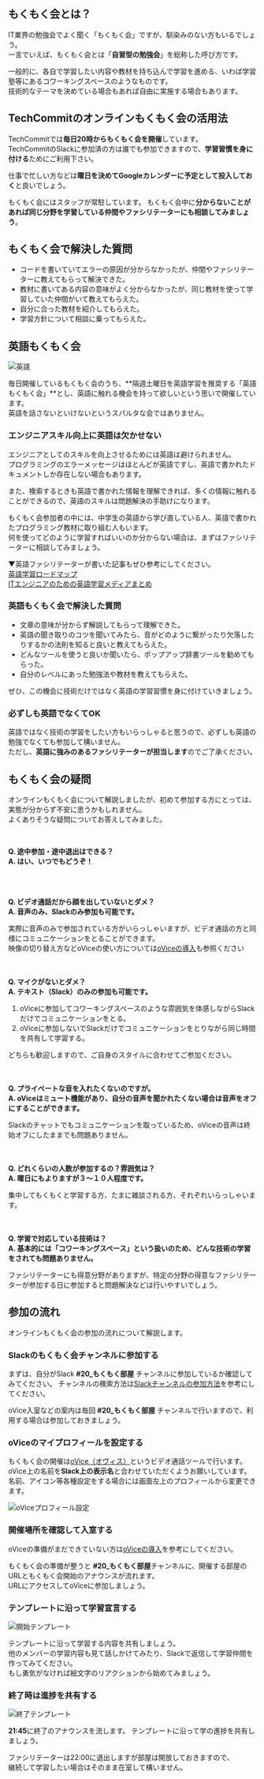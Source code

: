 ## もくもく会とは？
IT業界の勉強会でよく聞く「もくもく会」ですが、馴染みのない方もいるでしょう。  
一言でいえば、もくもく会とは「**自習型の勉強会**」を総称した呼び方です。

一般的に、各自で学習したい内容や教材を持ち込んで学習を進める、いわば学習塾等にあるコワーキングスペースのようなものです。  
技術的なテーマを決めている場合もあれば自由に実施する場合もあります。

## TechCommitのオンラインもくもく会の活用法
TechCommitでは**毎日20時からもくもく会を開催**しています。  
TechCommitのSlackに参加済の方は誰でも参加できますので、**学習習慣を身に付ける**ためにご利用下さい。

仕事で忙しい方などは**曜日を決めてGoogleカレンダーに予定として投入しておく**と良いでしょう。

もくもく会にはスタッフが常駐しています。
もくもく会中に**分からないことがあれば同じ分野を学習している仲間やファシリテーターにも相談してみましょう**。

## もくもく会で解決した質問
- コードを書いていてエラーの原因が分からなかったが、仲間やファシリテーターに教えてもらって解決できた。
- 教材に書いてある内容の意味がよく分からなかったが、同じ教材を使って学習していた仲間がいて教えてもらえた。
- 自分に合った教材を紹介してもらえた。
- 学習方針について相談に乗ってもらえた。

## 英語もくもく会
![英語](images/mokumoku/english.png)

毎日開催しているもくもく会のうち、**隔週土曜日を英語学習を推奨する「英語もくもく会」**とし、英語に触れる機会を持って欲しいという思いで開催しています。  
英語を話さないといけないというスパルタな会ではありません。  

### エンジニアスキル向上に英語は欠かせない
エンジニアとしてのスキルを向上させるためには英語は避けられません。  
プログラミングのエラーメッセージはほとんどが英語ですし、英語で書かれたドキュメントしか存在しない場合もあります。

また、検索するときも英語で書かれた情報を理解できれば、多くの情報に触れることができるので、英語のスキルは問題解決の手助けになります。

もくもく会参加者の中には、中学生の英語から学び直している人、英語で書かれたプログラミング教材に取り組む人もいます。  
何を使ってどのように学習すればいいのか分からない場合は、まずはファシリテーターに相談してみましょう。

▼英語ファシリテーターが書いた記事もぜひ参考にしてください。  
[英語学習ロードマップ](https://note.com/eve_key/n/na61d3ca13797)  
[ITエンジニアのための英語学習メディアまとめ](https://www.tech-training.jp/blog/entries/3)

### 英語もくもく会で解決した質問
- 文章の意味が分からず解説してもらって理解できた。
- 英語の聞き取りのコツを聞いてみたら、音がどのように繋がったり欠落したりするかの法則を知ると良いと教えてもらえた。
- どんなツールを使うと良いか聞いたら、ポップアップ辞書ツールを勧めてもらった。
- 自分のレベルにあった勉強法や教材を教えてもらえた。

ぜひ、この機会に技術だけではなく英語の学習習慣を身に付けていきましょう。

### 必ずしも英語でなくてOK
英語ではなく技術の学習をしたい方もいらっしゃると思うので、必ずしも英語の勉強でなくても参加して構いません。  
ただし、**英語に強みのあるファシリテーターが担当します**のでご了承ください。

## もくもく会の疑問
オンラインもくもく会について解説しましたが、初めて参加する方にとっては、実態が分からず不安に思うかもしれません。  
よくありそうな疑問についてお答えしてみました。  

<br>

**Q. 途中参加・途中退出はできる？**  
**A. はい、いつでもどうぞ！**

<br>
<br>

**Q. ビデオ通話だから顔を出していないとダメ？**  
**A. 音声のみ、Slackのみ参加も可能です。**

実際に音声のみで参加されている方がいらっしゃいますが、ビデオ通話の方と同様にコミュニケーションをとることができます。  
映像の切り替え方などoViceの使い方については[oViceの導入](/tutorial/preparation/#ovice)も参照ください
<br>
<br>
<br>

**Q. マイクがないとダメ？**  
**A. テキスト（Slack）のみの参加も可能です。**  

1. oViceに参加してコワーキングスペースのような雰囲気を体感しながらSlackだけでコミュニケーションをとる。
2. oViceに参加しないでSlackだけでコミュニケーションをとりながら同じ時間を共有して学習する。

どちらも歓迎しますので、ご自身のスタイルに合わせてご参加ください。
<br>
<br>
<br>

**Q. プライベートな音を入れたくないのですが。**  
**A. oViceはミュート機能があり、自分の音声を聞かれたくない場合は音声をオフにすることができます。**  

Slackのチャットでもコミュニケーションを取っているため、oViceの音声は終始オフにしたままでも問題ありません。
<br>
<br>
<br>

**Q. どれくらいの人数が参加するの？雰囲気は？**  
**A. 曜日にもよりますが３〜１０人程度です。**  

集中してもくもくと学習する方、たまに雑談される方、それぞれいらっしゃいます。
<br>
<br>
<br>

**Q. 学習で対応している技術は？**  
**A. 基本的には「コワーキングスペース」という扱いのため、どんな技術の学習をされても問題ありません。**

ファシリテーターにも得意分野がありますが、特定の分野の得意なファシリテーターが参加する日に参加すると問題解決などは行いやすいでしょう。

## 参加の流れ
オンラインもくもく会の参加の流れについて解説します。
### Slackのもくもく会チャンネルに参加する
まずは、自分がSlack **#20_もくもく部屋** チャンネルに参加しているか確認してみてください。
チャンネルの検索方法は[Slackチャンネルの参加方法](tutorial/join-slack-channel.md)を参考にしてください。

oVice入室などの案内は毎回 **#20_もくもく部屋** チャンネルで行いますので、利用する場合は参加しておきましょう。

### oViceのマイプロフィールを設定する
もくもく会の開催は[oVice（オヴィス）](https://ovice.in/ja/)というビデオ通話ツールで行います。  
oVice上の名前を**Slack上の表示名**と合わせていただくようお願いしています。  
名前、アイコン等各種設定をする場合には画面左上のプロフィールから変更できます。  

![oViceプロフィール設定](images/mokumoku/ovice-profile-setting.png)

### 開催場所を確認して入室する
oViceの準備がまだできていない方は[oViceの導入](/tutorial/preparation/#ovice)を参考にしてください。

もくもく会の準備が整うと **#20_もくもく部屋**チャンネルに、開催する部屋のURLともくもく会開始のアナウンスが流れます。  
URLにアクセスしてoViceに参加しましょう。

### テンプレートに沿って学習宣言する

![開始テンプレート](images/mokumoku/starting-template.png)

テンプレートに沿って学習する内容を共有しましょう。  
他のメンバーの学習内容も見て話しかけてみたり、Slackで返信して学習仲間を作ってみてください。  
もし勇気がなければ絵文字のリアクションから始めてみましょう。

### 終了時は進捗を共有する

![終了テンプレート](images/mokumoku/ending-template.png)

**21:45**に終了のアナウンスを流します。
テンプレートに沿って学の進捗を共有しましょう。

ファシリテーターは22:00に退出しますが部屋は開放しておきますので、  
継続して学習したい場合はそのまま在室して構いません。
